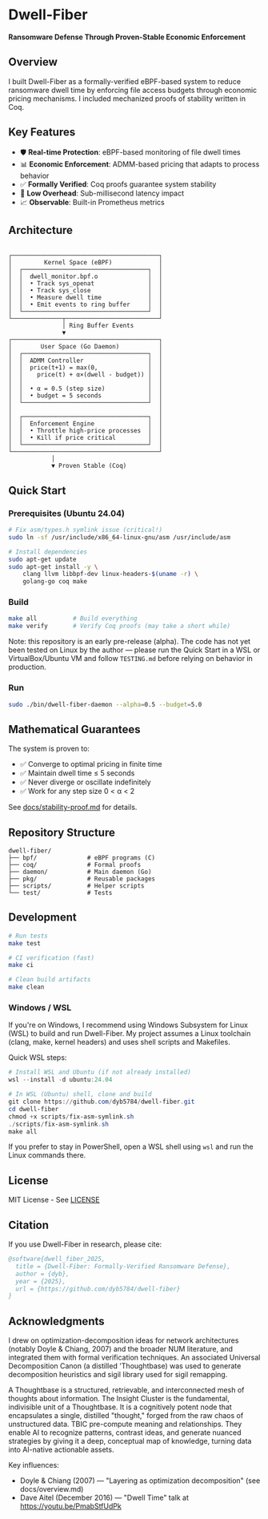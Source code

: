 # Dwell-Fiber

**Ransomware Defense Through Proven-Stable Economic Enforcement**

## Overview

I built Dwell-Fiber as a formally-verified eBPF-based system to reduce ransomware dwell time by enforcing file access budgets through economic pricing mechanisms. I included mechanized proofs of stability written in Coq.

## Key Features

- 🛡️ **Real-time Protection**: eBPF-based monitoring of file dwell times
- 📊 **Economic Enforcement**: ADMM-based pricing that adapts to process behavior
- ✅ **Formally Verified**: Coq proofs guarantee system stability
- 🚀 **Low Overhead**: Sub-millisecond latency impact
- 📈 **Observable**: Built-in Prometheus metrics

## Architecture

```

┌─────────────────────────────────────────┐
│         Kernel Space (eBPF)             │
│  ┌───────────────────────────────────┐  │
│  │  dwell_monitor.bpf.o              │  │
│  │  • Track sys_openat               │  │
│  │  • Track sys_close                │  │
│  │  • Measure dwell time             │  │
│  │  • Emit events to ring buffer     │  │
│  └───────────────────────────────────┘  │
└──────────────┬──────────────────────────┘
               │ Ring Buffer Events
               ▼
┌─────────────────────────────────────────┐
│        User Space (Go Daemon)           │
│  ┌───────────────────────────────────┐  │
│  │  ADMM Controller                  │  │
│  │  price(t+1) = max(0,              │  │
│  │    price(t) + α×(dwell - budget)) │  │
│  │                                   │  │
│  │  • α = 0.5 (step size)            │  │
│  │  • budget = 5 seconds             │  │
│  └───────────────────────────────────┘  │
│                                         │
│  ┌───────────────────────────────────┐  │
│  │  Enforcement Engine               │  │
│  │  • Throttle high-price processes  │  │
│  │  • Kill if price critical         │  │
│  └───────────────────────────────────┘  │
└─────────────────────────────────────────┘
            │
            ▼ Proven Stable (Coq)
```

## Quick Start

### Prerequisites (Ubuntu 24.04)

```bash
# Fix asm/types.h symlink issue (critical!)
sudo ln -sf /usr/include/x86_64-linux-gnu/asm /usr/include/asm

# Install dependencies
sudo apt-get update
sudo apt-get install -y \
    clang llvm libbpf-dev linux-headers-$(uname -r) \
    golang-go coq make
```

### Build

```bash
make all          # Build everything
make verify       # Verify Coq proofs (may take a short while)
```

Note: this repository is an early pre-release (alpha). The code has not yet been tested on Linux by the author — please run the Quick Start in a WSL or VirtualBox/Ubuntu VM and follow `TESTING.md` before relying on behavior in production.

### Run

```bash
sudo ./bin/dwell-fiber-daemon --alpha=0.5 --budget=5.0
```

## Mathematical Guarantees

The system is proven to:
- ✅ Converge to optimal pricing in finite time
- ✅ Maintain dwell time ≤ 5 seconds
- ✅ Never diverge or oscillate indefinitely
- ✅ Work for any step size 0 < α < 2

See [docs/stability-proof.md](docs/stability-proof.md) for details.

## Repository Structure

```
dwell-fiber/
├── bpf/              # eBPF programs (C)
├── coq/              # Formal proofs
├── daemon/           # Main daemon (Go)
├── pkg/              # Reusable packages
├── scripts/          # Helper scripts
└── test/             # Tests
```

## Development

```bash
# Run tests
make test

# CI verification (fast)
make ci

# Clean build artifacts
make clean
```

### Windows / WSL

If you're on Windows, I recommend using Windows Subsystem for Linux (WSL) to build and run Dwell-Fiber. My project assumes a Linux toolchain (clang, make, kernel headers) and uses shell scripts and Makefiles.

Quick WSL steps:

```powershell
# Install WSL and Ubuntu (if not already installed)
wsl --install -d ubuntu:24.04

# In WSL (Ubuntu) shell, clone and build
git clone https://github.com/dyb5784/dwell-fiber.git
cd dwell-fiber
chmod +x scripts/fix-asm-symlink.sh
./scripts/fix-asm-symlink.sh
make all
```

If you prefer to stay in PowerShell, open a WSL shell using `wsl` and run the Linux commands there.

## License

MIT License - See [LICENSE](LICENSE)

## Citation

If you use Dwell-Fiber in research, please cite:

```bibtex
@software{dwell_fiber_2025,
  title = {Dwell-Fiber: Formally-Verified Ransomware Defense},
  author = {dyb},
  year = {2025},
  url = {https://github.com/dyb5784/dwell-fiber}
}
```

## Acknowledgments

 I drew on optimization-decomposition ideas for network architectures (notably Doyle & Chiang, 2007) and the broader NUM literature, and integrated them with formal verification techniques. An associated Universal Decomposition Canon (a distilled 'Thoughtbase) was used to generate decomposition heuristics and sigil library used for sigil remapping.

A Thoughtbase is a structured, retrievable, and interconnected mesh of thoughts about information. The Insight Cluster is the fundamental, indivisible unit of a Thoughtbase. It is a cognitively potent node that encapsulates a single, distilled "thought," forged from the raw chaos of unstructured data. 
TBIC pre-compute meaning and relationships. They enable AI to recognize patterns, contrast ideas, and generate nuanced strategies by giving it a deep, conceptual map of knowledge, turning data into AI-native actionable assets.

 Key influences:
- Doyle & Chiang (2007) — "Layering as optimization decomposition" (see docs/overview.md)
- Dave Aitel (December 2016) — "Dwell Time" talk at https://youtu.be/PmabStfUdPk

